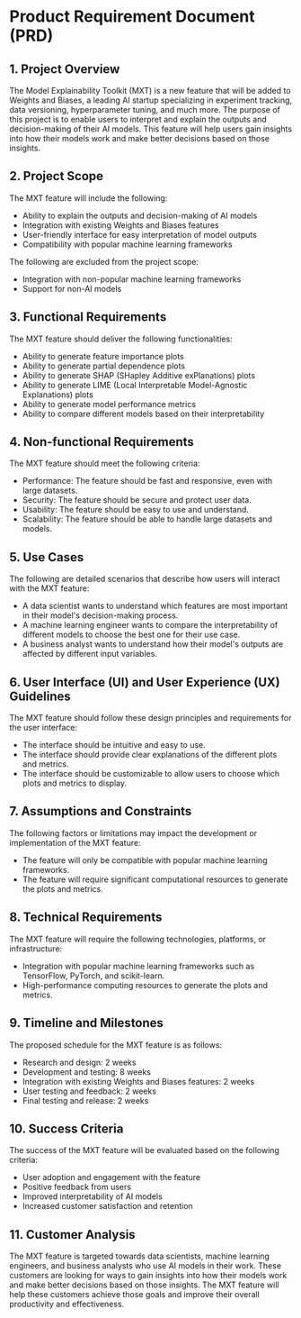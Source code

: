 # Product Requirement Document (PRD)

## 1. Project Overview
The Model Explainability Toolkit (MXT) is a new feature that will be added to Weights and Biases, a leading AI startup specializing in experiment tracking, data versioning, hyperparameter tuning, and much more. The purpose of this project is to enable users to interpret and explain the outputs and decision-making of their AI models. This feature will help users gain insights into how their models work and make better decisions based on those insights.

## 2. Project Scope
The MXT feature will include the following:
- Ability to explain the outputs and decision-making of AI models
- Integration with existing Weights and Biases features
- User-friendly interface for easy interpretation of model outputs
- Compatibility with popular machine learning frameworks

The following are excluded from the project scope:
- Integration with non-popular machine learning frameworks
- Support for non-AI models

## 3. Functional Requirements
The MXT feature should deliver the following functionalities:
- Ability to generate feature importance plots
- Ability to generate partial dependence plots
- Ability to generate SHAP (SHapley Additive exPlanations) plots
- Ability to generate LIME (Local Interpretable Model-Agnostic Explanations) plots
- Ability to generate model performance metrics
- Ability to compare different models based on their interpretability

## 4. Non-functional Requirements
The MXT feature should meet the following criteria:
- Performance: The feature should be fast and responsive, even with large datasets.
- Security: The feature should be secure and protect user data.
- Usability: The feature should be easy to use and understand.
- Scalability: The feature should be able to handle large datasets and models.

## 5. Use Cases
The following are detailed scenarios that describe how users will interact with the MXT feature:
- A data scientist wants to understand which features are most important in their model's decision-making process.
- A machine learning engineer wants to compare the interpretability of different models to choose the best one for their use case.
- A business analyst wants to understand how their model's outputs are affected by different input variables.

## 6. User Interface (UI) and User Experience (UX) Guidelines
The MXT feature should follow these design principles and requirements for the user interface:
- The interface should be intuitive and easy to use.
- The interface should provide clear explanations of the different plots and metrics.
- The interface should be customizable to allow users to choose which plots and metrics to display.

## 7. Assumptions and Constraints
The following factors or limitations may impact the development or implementation of the MXT feature:
- The feature will only be compatible with popular machine learning frameworks.
- The feature will require significant computational resources to generate the plots and metrics.

## 8. Technical Requirements
The MXT feature will require the following technologies, platforms, or infrastructure:
- Integration with popular machine learning frameworks such as TensorFlow, PyTorch, and scikit-learn.
- High-performance computing resources to generate the plots and metrics.

## 9. Timeline and Milestones
The proposed schedule for the MXT feature is as follows:
- Research and design: 2 weeks
- Development and testing: 8 weeks
- Integration with existing Weights and Biases features: 2 weeks
- User testing and feedback: 2 weeks
- Final testing and release: 2 weeks

## 10. Success Criteria
The success of the MXT feature will be evaluated based on the following criteria:
- User adoption and engagement with the feature
- Positive feedback from users
- Improved interpretability of AI models
- Increased customer satisfaction and retention

## 11. Customer Analysis
The MXT feature is targeted towards data scientists, machine learning engineers, and business analysts who use AI models in their work. These customers are looking for ways to gain insights into how their models work and make better decisions based on those insights. The MXT feature will help these customers achieve those goals and improve their overall productivity and effectiveness.